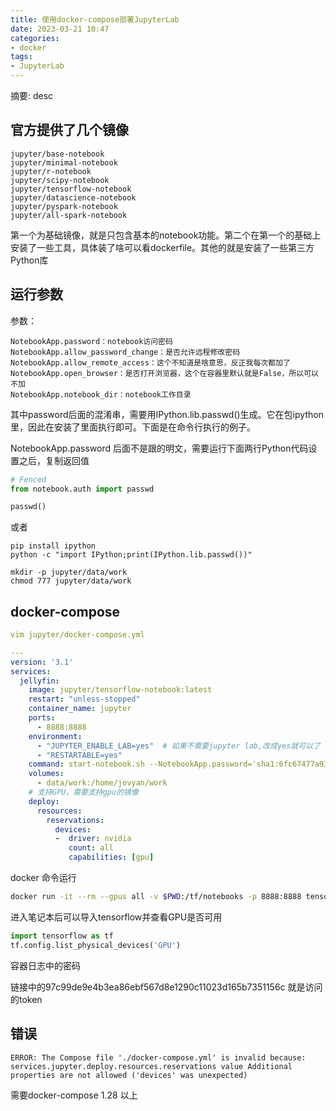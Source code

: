 ```yaml
---
title: 使用docker-compose部署JupyterLab
date: 2023-03-21 10:47
categories:
- docker
tags:
- JupyterLab
---
```

  
  
摘要: desc
<!-- more -->

## 官方提供了几个镜像

    jupyter/base-notebook
    jupyter/minimal-notebook
    jupyter/r-notebook
    jupyter/scipy-notebook
    jupyter/tensorflow-notebook
    jupyter/datascience-notebook
    jupyter/pyspark-notebook
    jupyter/all-spark-notebook

第一个为基础镜像，就是只包含基本的notebook功能。第二个在第一个的基础上安装了一些工具，具体装了啥可以看dockerfile。其他的就是安装了一些第三方Python库

## 运行参数

参数：

    NotebookApp.password：notebook访问密码
    NotebookApp.allow_password_change：是否允许远程修改密码
    NotebookApp.allow_remote_access：这个不知道是啥意思，反正我每次都加了
    NotebookApp.open_browser：是否打开浏览器，这个在容器里默认就是False，所以可以不加
    NotebookApp.notebook_dir：notebook工作目录

其中password后面的混淆串，需要用IPython.lib.passwd()生成。它在包ipython里，因此在安装了里面执行即可。下面是在命令行执行的例子。

NotebookApp.password 后面不是跟的明文，需要运行下面两行Python代码设置之后，复制返回值

```py
# Fenced
from notebook.auth import passwd

passwd()

```

或者

```shell
pip install ipython
python -c "import IPython;print(IPython.lib.passwd())"
```

```shell
mkdir -p jupyter/data/work
chmod 777 jupyter/data/work
```

## docker-compose

```yaml
vim jupyter/docker-compose.yml

---
version: '3.1'
services:
  jellyfin:
    image: jupyter/tensorflow-notebook:latest  
    restart: "unless-stopped"
    container_name: jupyter
    ports:
      - 8888:8888
    environment:
      - "JUPYTER_ENABLE_LAB=yes"  # 如果不需要jupyter lab,改成yes就可以了
      - "RESTARTABLE=yes"
    command: start-notebook.sh --NotebookApp.password='sha1:6fc67477a931:5bfac3b859fb0ebca59703588a8c844cd7129ee5'
    volumes:
      - data/work:/home/jovyan/work
    # 支持GPU，需要支持gpu的镜像
    deploy:
      resources:
        reservations:
          devices:
          -  driver: nvidia
             count: all
             capabilities: [gpu]
```

docker 命令运行

```bash
docker run -it --rm --gpus all -v $PWD:/tf/notebooks -p 8888:8888 tensorflow/tensorflow:2.2.2-gpu-py3-jupyter
```

进入笔记本后可以导入tensorflow并查看GPU是否可用

```python
import tensorflow as tf
tf.config.list_physical_devices('GPU')
```

容器日志中的密码

链接中的97c99de9e4b3ea86ebf567d8e1290c11023d165b7351156c 就是访问的token


## 错误

```
ERROR: The Compose file './docker-compose.yml' is invalid because:
services.jupyter.deploy.resources.reservations value Additional properties are not allowed ('devices' was unexpected)
```

需要docker-compose 1.28 以上
